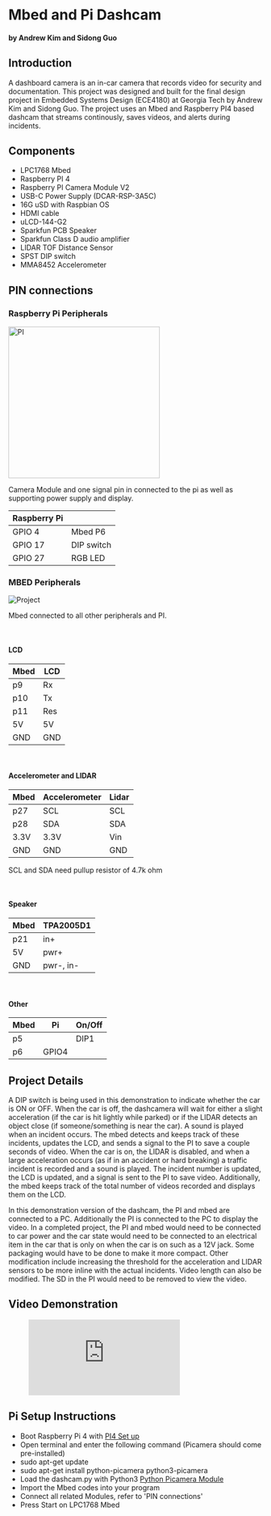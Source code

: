 
# Mbed and Pi Dashcam
#### by Andrew Kim and Sidong Guo

## Introduction
A dashboard camera is an in-car camera that records video for security and documentation. This project was designed and built for the final design project in Embedded Systems Design (ECE4180) at Georgia Tech by Andrew Kim and Sidong Guo. The project uses an Mbed and Raspberry PI4 based dashcam that streams continously, saves videos, and alerts during incidents. 

## Components
* LPC1768 Mbed 
* Raspberry PI 4 
* Raspberry PI Camera Module V2
* USB-C Power Supply (DCAR-RSP-3A5C)
* 16G uSD with Raspbian OS 
* HDMI cable
* uLCD-144-G2
* Sparkfun PCB Speaker 
* Sparkfun Class D audio amplifier 
* LIDAR TOF Distance Sensor
* SPST DIP switch
* MMA8452 Accelerometer

## PIN connections
### Raspberry Pi Peripherals 
<img src="https://user-images.githubusercontent.com/82831509/116631723-8f6a7400-a923-11eb-97dc-e1964e7295b3.jpg" alt="PI" style="width:300px;"/>
<p>Camera Module and one signal pin in connected to the pi as well as supporting power supply and display.</p>

|Raspberry Pi|            |
|------------|------------|
|  GPIO 4    | Mbed P6    | 
|  GPIO 17   | DIP switch |
|  GPIO 27   | RGB LED    |
<p></p>

### MBED Peripherals
<img src="https://user-images.githubusercontent.com/82831509/116728394-da33cc80-a9b3-11eb-926d-bfd39d7cca04.jpg" alt="Project" style="width:3
00px;"/>
<p>Mbed connected to all other peripherals and PI.</p>
<br>

#### LCD
|Mbed  | LCD |
|----- |-----|
| p9   | Rx  |
| p10  | Tx  |
| p11  | Res |
| 5V   | 5V  |
| GND  | GND |
<br>

#### Accelerometer and LIDAR
|Mbed  |Accelerometer | Lidar |
|----- |--------------|-------|
| p27  |SCL           | SCL   |
| p28  |SDA           | SDA   |
| 3.3V |3.3V          | Vin   |
| GND  | GND          | GND   |
<p>SCL and SDA need pullup resistor of 4.7k ohm</p>
<br>

#### Speaker
|Mbed  | TPA2005D1 |
|----- |-----------|
| p21  | in+       |
| 5V   | pwr+      |
| GND  | pwr-, in- |
<br>

#### Other
|Mbed  | Pi    | On/Off |
|------|-------|--------|
| p5   |       | DIP1   |
| p6   | GPIO4 |        |

## Project Details
<p>A DIP switch is being used in this demonstration to indicate whether the car is ON or OFF. When the car is off, the dashcamera will wait for either a slight acceleration (if the car is hit lightly while parked) or if the LIDAR detects an object close (if someone/something is near the car). A sound is played when an incident occurs. The mbed detects and keeps track of these incidents, updates the LCD, and sends a signal to the PI to save a couple seconds of video. When the car is on, the LIDAR is disabled, and when a large acceleration occurs (as if in an accident or hard breaking) a traffic incident is recorded and a sound is played. The incident number is updated, the LCD is updated, and a signal is sent to the PI to save video. Additionally, the mbed keeps track of the total number of videos recorded and displays them on the LCD.</p>

<p>In this demonstration version of the dashcam, the PI and mbed are connected to a PC. Additionally the PI is connected to the PC to display the video. In a completed project, the PI and mbed would need to be connected to car power and the car state would need to be connected to an electrical item in the car that is only on when the car is on such as a 12V jack. Some packaging would have to be done to make it more compact. Other modification include increasing the threshold for the acceleration and LIDAR sensors to be more inline with the actual incidents. Video length can also be modified. The SD in the PI would need to be removed to view the video.</p>

## Video Demonstration

<figure class="video_container">
  <iframe src="https://youtu.be/YxSZItViBIs" frameborder="0" allowfullscreen="true"> </iframe>
</figure>

## Pi Setup Instructions
* Boot Raspberry Pi 4 with [PI4 Set up](https://www.raspberrypi.org/documentation/installation/installing-images/README.md)
* Open terminal and enter the following command (Picamera should come pre-installed) 
* sudo apt-get update
* sudo apt-get install python-picamera python3-picamera
* Load the dashcam.py with Python3 
[Python Picamera Module](https://picamera.readthedocs.io/en/release-1.13/recipes1.html#recording-to-a-circular-stream)
* Import the Mbed codes into your program
* Connect all related Modules, refer to 'PIN connections'
* Press Start on LPC1768 Mbed 
